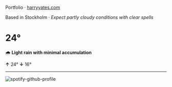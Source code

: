 Portfolio · [harryyates.com](https://harryyates.com)

<!-- WEATHER_START -->
Based in Stockholm · *Expect partly cloudy conditions with clear spells*

# 24°
🌧️ **Light rain with minimal accumulation**

**↑** 24° **↓** 16°

---
<!-- WEATHER_END -->

<p align="left">
  <a>
    <img src="https://spotify-github-profile.kittinanx.com/api/view?uid=bigbello&cover_image=true&theme=natemoo-re&show_offline=true&background_color=121212&interchange=false&bar_color=53b14f&bar_color_cover=false" alt="spotify-github-profile">
  </a>
</p>